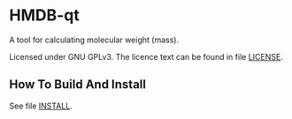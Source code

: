 # HMDB-qt

A tool for calculating molecular weight (mass).

Licensed under GNU GPLv3. The licence text can be found in file [LICENSE](./LICENSE).


## How To Build And Install

See file [INSTALL](./INSTALL).
